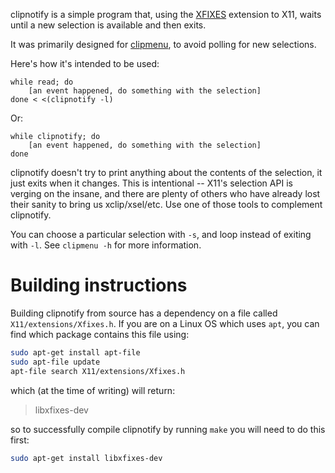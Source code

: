 clipnotify is a simple program that, using the
[XFIXES](https://cgit.freedesktop.org/xorg/proto/fixesproto/plain/fixesproto.txt)
extension to X11, waits until a new selection is available and then exits.

It was primarily designed for [clipmenu](https://github.com/cdown/clipmenu), to
avoid polling for new selections.

Here's how it's intended to be used:

    while read; do
        [an event happened, do something with the selection]
    done < <(clipnotify -l)

Or:

    while clipnotify; do
        [an event happened, do something with the selection]
    done

clipnotify doesn't try to print anything about the contents of the selection,
it just exits when it changes. This is intentional -- X11's selection API is
verging on the insane, and there are plenty of others who have already lost
their sanity to bring us xclip/xsel/etc. Use one of those tools to complement
clipnotify.

You can choose a particular selection with `-s`, and loop instead of exiting
with `-l`. See `clipmenu -h` for more information.

# Building instructions

Building clipnotify from source has a dependency on a file called `X11/extensions/Xfixes.h`.
If you are on a Linux OS which uses `apt`, you can find which package contains this file using:

```sh
sudo apt-get install apt-file
sudo apt-file update
apt-file search X11/extensions/Xfixes.h
```
which (at the time of writing) will return:
> libxfixes-dev

so to successfully compile clipnotify by running `make` you will need to do this first:
```sh
sudo apt-get install libxfixes-dev
```
